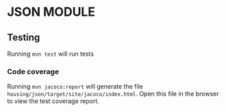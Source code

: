 # JSON MODULE

## Testing

Running `mvn test` will run tests

### Code coverage

Running `mvn jacoco:report` will generate the file `housing/json/target/site/jacoco/index.html`.
Open this file in the browser to view the test coverage report.
